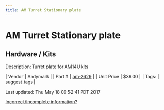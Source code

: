 ```yaml
---
title: AM Turret Stationary plate
---
```


# AM Turret Stationary plate
## Hardware / Kits
Description: 	Turret plate for AM14U kits 

| Vendor | Andymark | 
| Part # | [am-2629](http://www.andymark.com/product-p/am-2629.htm) | 
| Unit Price | $39.00 | 
| Tags: | [suggest tags](https://docs.google.com/forms/d/e/1FAIpQLSeWyY8v3RgOty-MyWmh9U0iivNYN_molChYyS-0U-o-kOAv_g/viewform) | 

Last updated: Thu May 18 09:52:41 PDT 2017

 [Incorrect/Incomplete information?](https://docs.google.com/forms/d/e/1FAIpQLSeWyY8v3RgOty-MyWmh9U0iivNYN_molChYyS-0U-o-kOAv_g/viewform)